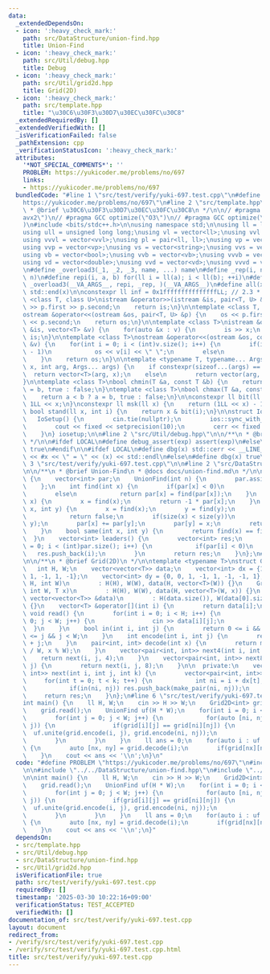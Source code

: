 ```yaml
---
data:
  _extendedDependsOn:
  - icon: ':heavy_check_mark:'
    path: src/DataStructure/union-find.hpp
    title: Union-Find
  - icon: ':heavy_check_mark:'
    path: src/Util/debug.hpp
    title: Debug
  - icon: ':heavy_check_mark:'
    path: src/Util/grid2d.hpp
    title: Grid(2D)
  - icon: ':heavy_check_mark:'
    path: src/template.hpp
    title: "\u30C6\u30F3\u30D7\u30EC\u30FC\u30C8"
  _extendedRequiredBy: []
  _extendedVerifiedWith: []
  _isVerificationFailed: false
  _pathExtension: cpp
  _verificationStatusIcon: ':heavy_check_mark:'
  attributes:
    '*NOT_SPECIAL_COMMENTS*': ''
    PROBLEM: https://yukicoder.me/problems/no/697
    links:
    - https://yukicoder.me/problems/no/697
  bundledCode: "#line 1 \"src/test/verify/yuki-697.test.cpp\"\n#define PROBLEM \"\
    https://yukicoder.me/problems/no/697\"\n#line 2 \"src/template.hpp\"\n\n/**\n\
    \ * @brief \u30C6\u30F3\u30D7\u30EC\u30FC\u30C8\n */\n\n// #pragma GCC target(\"\
    avx2\")\n// #pragma GCC optimize(\"O3\")\n// #pragma GCC optimize(\"unroll-loops\"\
    )\n#include <bits/stdc++.h>\n\nusing namespace std;\n\nusing ll = long long;\n\
    using ull = unsigned long long;\nusing vl = vector<ll>;\nusing vvl = vector<vl>;\n\
    using vvvl = vector<vvl>;\nusing pl = pair<ll, ll>;\nusing vp = vector<pl>;\n\
    using vvp = vector<vp>;\nusing vs = vector<string>;\nusing vvs = vector<vs>;\n\
    using vb = vector<bool>;\nusing vvb = vector<vb>;\nusing vvvb = vector<vvb>;\n\
    using vd = vector<double>;\nusing vvd = vector<vd>;\nusing vvvd = vector<vvd>;\n\
    \n#define _overload3(_1, _2, _3, name, ...) name\n#define _rep(i, n) repi(i, 0,\
    \ n)\n#define repi(i, a, b) for(ll i = ll(a); i < ll(b); ++i)\n#define rep(...)\
    \ _overload3(__VA_ARGS__, repi, _rep, )(__VA_ARGS__)\n#define all(x) std::begin(x),\
    \ std::end(x)\n\nconstexpr ll inf = 0x1fffffffffffffffLL; // 2.3 * 10^18\n\ntemplate\
    \ <class T, class U>\nistream &operator>>(istream &is, pair<T, U> &p) {\n    is\
    \ >> p.first >> p.second;\n    return is;\n}\n\ntemplate <class T, class U>\n\
    ostream &operator<<(ostream &os, pair<T, U> &p) {\n    os << p.first << \" \"\
    \ << p.second;\n    return os;\n}\n\ntemplate <class T>\nistream &operator>>(istream\
    \ &is, vector<T> &v) {\n    for(auto &x : v) {\n        is >> x;\n    }\n    return\
    \ is;\n}\n\ntemplate <class T>\nostream &operator<<(ostream &os, const vector<T>\
    \ &v) {\n    for(int i = 0; i < (int)v.size(); i++) {\n        if(i != (int)v.size()\
    \ - 1)\n            os << v[i] << \" \";\n        else\n            os << v[i];\n\
    \    }\n    return os;\n}\n\ntemplate <typename T, typename... Args>\nauto vec(T\
    \ x, int arg, Args... args) {\n    if constexpr(sizeof...(args) == 0)\n      \
    \  return vector<T>(arg, x);\n    else\n        return vector(arg, vec<T>(x, args...));\n\
    }\n\ntemplate <class T>\nbool chmin(T &a, const T &b) {\n    return a > b ? a\
    \ = b, true : false;\n}\ntemplate <class T>\nbool chmax(T &a, const T &b) {\n\
    \    return a < b ? a = b, true : false;\n}\n\nconstexpr ll bit(ll x) {\n    return\
    \ 1LL << x;\n}\nconstexpr ll msk(ll x) {\n    return (1LL << x) - 1;\n}\nconstexpr\
    \ bool stand(ll x, int i) {\n    return x & bit(i);\n}\n\nstruct IoSetup {\n \
    \   IoSetup() {\n        cin.tie(nullptr);\n        ios::sync_with_stdio(false);\n\
    \        cout << fixed << setprecision(10);\n        cerr << fixed << setprecision(10);\n\
    \    }\n} iosetup;\n\n#line 2 \"src/Util/debug.hpp\"\n\n/**\n * @brief Debug\n\
    \ */\n\n#ifdef LOCAL\n#define debug_assert(exp) assert(exp)\n#else\n#define debug_assert(exp)\
    \ true\n#endif\n\n#ifdef LOCAL\n#define dbg(x) std::cerr << __LINE__ << \" : \"\
    \ << #x << \" = \" << (x) << std::endl\n#else\n#define dbg(x) true\n#endif\n#line\
    \ 3 \"src/test/verify/yuki-697.test.cpp\"\n\n#line 2 \"src/DataStructure/union-find.hpp\"\
    \n\n/**\n * @brief Union-Find\n * @docs docs/union-find.md\n */\n\nstruct UnionFind\
    \ {\n    vector<int> par;\n    UnionFind(int n) {\n        par.assign(n, -1);\n\
    \    };\n    int find(int x) {\n        if(par[x] < 0)\n            return x;\n\
    \        else\n            return par[x] = find(par[x]);\n    }\n    int size(int\
    \ x) {\n        x = find(x);\n        return -1 * par[x];\n    }\n    bool unite(int\
    \ x, int y) {\n        x = find(x);\n        y = find(y);\n        if(x == y)\n\
    \            return false;\n        if(size(x) < size(y))\n            swap(x,\
    \ y);\n        par[x] += par[y];\n        par[y] = x;\n        return true;\n\
    \    }\n    bool same(int x, int y) {\n        return find(x) == find(y);\n  \
    \  }\n    vector<int> leaders() {\n        vector<int> res;\n        for(int i\
    \ = 0; i < (int)par.size(); i++) {\n            if(par[i] < 0)\n             \
    \   res.push_back(i);\n        }\n        return res;\n    }\n};\n#line 2 \"src/Util/grid2d.hpp\"\
    \n\n/**\n * @brief Grid(2D)\n */\n\ntemplate <typename T>\nstruct Grid2D {\n \
    \   int H, W;\n    vector<vector<T>> data;\n    vector<int> dx = {1, -1, 0, 0,\
    \ 1, -1, 1, -1};\n    vector<int> dy = {0, 0, 1, -1, 1, -1, -1, 1};\n    Grid2D(int\
    \ H, int W)\n        : H(H), W(W), data(H, vector<T>(W)) {}\n    Grid2D(int H,\
    \ int W, T x)\n        : H(H), W(W), data(H, vector<T>(W, x)) {}\n    Grid2D(const\
    \ vector<vector<T>> &data)\n        : H(data.size()), W(data[0].size()), data(data)\
    \ {}\n    vector<T> &operator[](int i) {\n        return data[i];\n    }\n   \
    \ void read() {\n        for(int i = 0; i < H; i++) {\n            for(int j =\
    \ 0; j < W; j++) {\n                cin >> data[i][j];\n            }\n      \
    \  }\n    }\n    bool in(int i, int j) {\n        return 0 <= i && i < H && 0\
    \ <= j && j < W;\n    }\n    int encode(int i, int j) {\n        return i * W\
    \ + j;\n    }\n    pair<int, int> decode(int x) {\n        return make_pair(x\
    \ / W, x % W);\n    }\n    vector<pair<int, int>> next4(int i, int j) {\n    \
    \    return next(i, j, 4);\n    }\n    vector<pair<int, int>> next8(int i, int\
    \ j) {\n        return next(i, j, 8);\n    }\n\n  private:\n    vector<pair<int,\
    \ int>> next(int i, int j, int k) {\n        vector<pair<int, int>> res;\n   \
    \     for(int t = 0; t < k; t++) {\n            int ni = i + dx[t], nj = j + dy[t];\n\
    \            if(in(ni, nj)) res.push_back(make_pair(ni, nj));\n        }\n   \
    \     return res;\n    }\n};\n#line 6 \"src/test/verify/yuki-697.test.cpp\"\n\n\
    int main() {\n    ll H, W;\n    cin >> H >> W;\n    Grid2D<int> grid(H, W);\n\
    \    grid.read();\n    UnionFind uf(H * W);\n    for(int i = 0; i < H; i++) {\n\
    \        for(int j = 0; j < W; j++) {\n            for(auto [ni, nj] : grid.next4(i,\
    \ j)) {\n                if(grid[i][j] == grid[ni][nj]) {\n                  \
    \  uf.unite(grid.encode(i, j), grid.encode(ni, nj));\n                }\n    \
    \        }\n        }\n    }\n    ll ans = 0;\n    for(auto i : uf.leaders())\
    \ {\n        auto [nx, ny] = grid.decode(i);\n        if(grid[nx][ny] == 1) ans++;\n\
    \    }\n    cout << ans << '\\n';\n}\n"
  code: "#define PROBLEM \"https://yukicoder.me/problems/no/697\"\n#include \"../../template.hpp\"\
    \n\n#include \"../../DataStructure/union-find.hpp\"\n#include \"../../Util/grid2d.hpp\"\
    \n\nint main() {\n    ll H, W;\n    cin >> H >> W;\n    Grid2D<int> grid(H, W);\n\
    \    grid.read();\n    UnionFind uf(H * W);\n    for(int i = 0; i < H; i++) {\n\
    \        for(int j = 0; j < W; j++) {\n            for(auto [ni, nj] : grid.next4(i,\
    \ j)) {\n                if(grid[i][j] == grid[ni][nj]) {\n                  \
    \  uf.unite(grid.encode(i, j), grid.encode(ni, nj));\n                }\n    \
    \        }\n        }\n    }\n    ll ans = 0;\n    for(auto i : uf.leaders())\
    \ {\n        auto [nx, ny] = grid.decode(i);\n        if(grid[nx][ny] == 1) ans++;\n\
    \    }\n    cout << ans << '\\n';\n}"
  dependsOn:
  - src/template.hpp
  - src/Util/debug.hpp
  - src/DataStructure/union-find.hpp
  - src/Util/grid2d.hpp
  isVerificationFile: true
  path: src/test/verify/yuki-697.test.cpp
  requiredBy: []
  timestamp: '2025-03-30 10:22:16+09:00'
  verificationStatus: TEST_ACCEPTED
  verifiedWith: []
documentation_of: src/test/verify/yuki-697.test.cpp
layout: document
redirect_from:
- /verify/src/test/verify/yuki-697.test.cpp
- /verify/src/test/verify/yuki-697.test.cpp.html
title: src/test/verify/yuki-697.test.cpp
---
```

